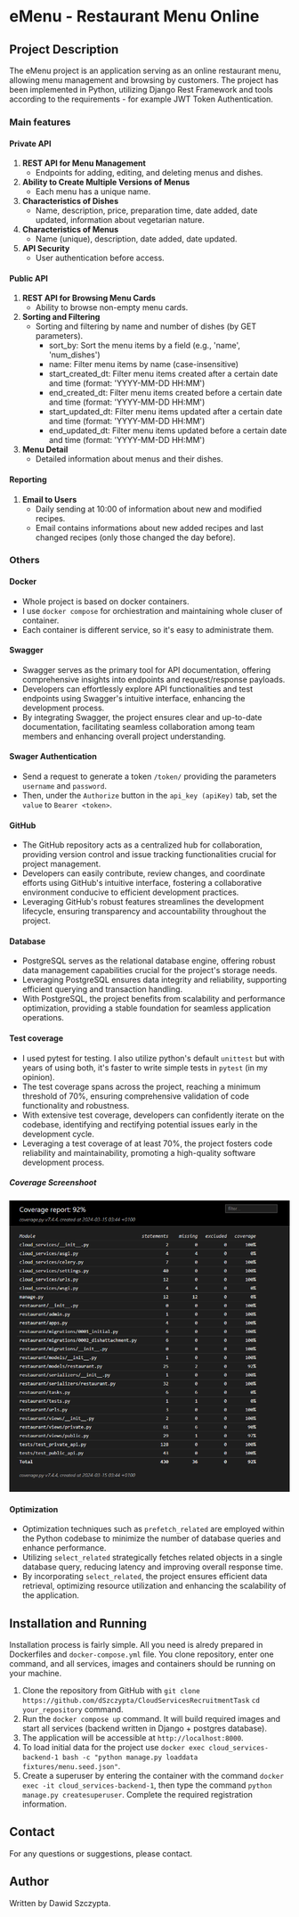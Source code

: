 # eMenu - Restaurant Menu Online

## Project Description

The eMenu project is an application serving as an online restaurant menu, allowing menu management and browsing by customers. The project has been implemented in Python, utilizing Django Rest Framework and tools according to the requirements - for example JWT Token Authentication.

### Main features
#### Private API

1. **REST API for Menu Management**
    - Endpoints for adding, editing, and deleting menus and dishes.
2. **Ability to Create Multiple Versions of Menus**
    - Each menu has a unique name.
3. **Characteristics of Dishes**
    - Name, description, price, preparation time, date added, date updated, information about vegetarian nature.
4. **Characteristics of Menus**
    - Name (unique), description, date added, date updated.
5. **API Security**
    - User authentication before access.

#### Public API

1. **REST API for Browsing Menu Cards**
    - Ability to browse non-empty menu cards.
2. **Sorting and Filtering**
    - Sorting and filtering by name and number of dishes (by GET parameters).
        - sort_by: Sort the menu items by a field (e.g., 'name', 'num_dishes')
        - name: Filter menu items by name (case-insensitive)
        - start_created_dt: Filter menu items created after a certain date and time (format: 'YYYY-MM-DD HH:MM')
        - end_created_dt: Filter menu items created before a certain date and time (format: 'YYYY-MM-DD HH:MM')
        - start_updated_dt: Filter menu items updated after a certain date and time (format: 'YYYY-MM-DD HH:MM')
        - end_updated_dt: Filter menu items updated before a certain date and time (format: 'YYYY-MM-DD HH:MM')
3. **Menu Detail**
    - Detailed information about menus and their dishes.

#### Reporting

1. **Email to Users**
    - Daily sending at 10:00 of information about new and modified recipes.
    - Email contains informations about new added recipes and last changed recipes (only those changed the day before).

### Others

#### Docker

- Whole project is based on docker containers. 
- I use `docker compose` for orchiestration and maintaining whole cluser of container. 
- Each container is different service, so it's easy to administrate them.


#### Swagger

- Swagger serves as the primary tool for API documentation, offering comprehensive insights into endpoints and request/response payloads.
- Developers can effortlessly explore API functionalities and test endpoints using Swagger's intuitive interface, enhancing the development process.
- By integrating Swagger, the project ensures clear and up-to-date documentation, facilitating seamless collaboration among team members and enhancing overall project understanding.

#### Swager Authentication

- Send a request to generate a token `/token/` providing the parameters `username` and `password`.
- Then, under the `Authorize` button in the `api_key (apiKey)` tab, set the `value` to `Bearer <token>`.

#### GitHub

- The GitHub repository acts as a centralized hub for collaboration, providing version control and issue tracking functionalities crucial for project management.
- Developers can easily contribute, review changes, and coordinate efforts using GitHub's intuitive interface, fostering a collaborative environment conducive to efficient development practices.
- Leveraging GitHub's robust features streamlines the development lifecycle, ensuring transparency and accountability throughout the project.


#### Database

- PostgreSQL serves as the relational database engine, offering robust data management capabilities crucial for the project's storage needs.
- Leveraging PostgreSQL ensures data integrity and reliability, supporting efficient querying and transaction handling.
- With PostgreSQL, the project benefits from scalability and performance optimization, providing a stable foundation for seamless application operations.

#### Test coverage

- I used pytest for testing. I also utilize python's default `unittest` but with years of using both, it's faster to write simple tests in `pytest` (in my opinion). 
- The test coverage spans across the project, reaching a minimum threshold of 70%, ensuring comprehensive validation of code functionality and robustness.
- With extensive test coverage, developers can confidently iterate on the codebase, identifying and rectifying potential issues early in the development cycle.
- Leveraging a test coverage of at least 70%, the project fosters code reliability and maintainability, promoting a high-quality software development process.

##### Coverage Screenshoot

![coverage_report](coverage_report.png)

#### Optimization

- Optimization techniques such as `prefetch_related` are employed within the Python codebase to minimize the number of database queries and enhance performance.
- Utilizing `select_related` strategically fetches related objects in a single database query, reducing latency and improving overall response time.
- By incorporating `select_related`, the project ensures efficient data retrieval, optimizing resource utilization and enhancing the scalability of the application.

## Installation and Running
Installation process is fairly simple. All you need is alredy prepared in Dockerfiles and `docker-compose.yml` file. You clone repository, enter one command, and all services, images and containers should be running on your machine.

1. Clone the repository from GitHub with `git clone https://github.com/dSzczypta/CloudServicesRecruitmentTask` `cd your_repository` command.
2. Run the `docker compose up` command. It will build required images and start all services (backend written in Django + postgres database).
3. The application will be accessible at `http://localhost:8000`.
4. To load initial data for the project use `docker exec cloud_services-backend-1 bash -c "python manage.py loaddata fixtures/menu.seed.json"`.
5. Create a superuser by entering the container with the command `docker exec -it cloud_services-backend-1`, then type the command `python manage.py createsuperuser`. Complete the required registration information.
    

## Contact

For any questions or suggestions, please contact.

## Author

Written by Dawid Szczypta.